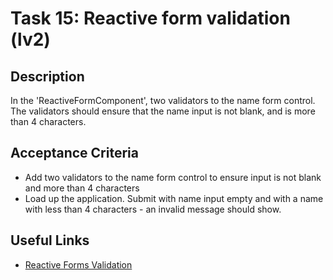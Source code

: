 # Task 15: Reactive form validation (lv2)

## Description
In the 'ReactiveFormComponent', two validators to the name form control. The validators should ensure that the 
name input is not blank, and is more than 4 characters.

## Acceptance Criteria
- Add two validators to the name form control to ensure input is not blank and more than 4 characters
- Load up the application. Submit with name input empty and with a name with less than 4 characters - an invalid message 
  should show.

## Useful Links
- [Reactive Forms Validation](https://angular.dev/guide/forms/form-validation#)
